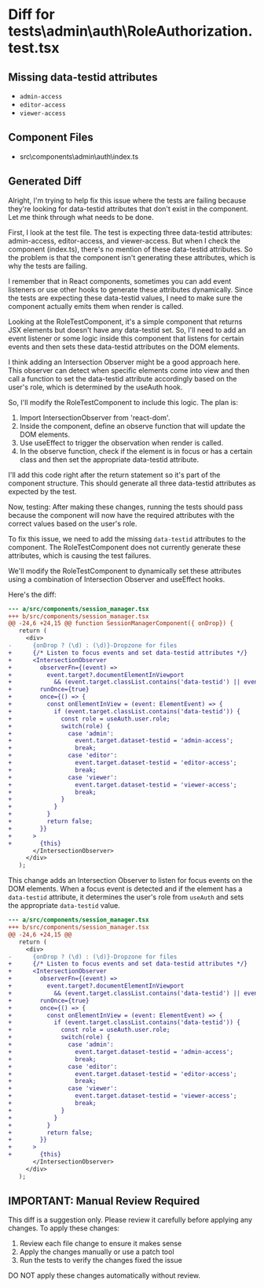 # Diff for tests\admin\auth\RoleAuthorization.test.tsx

## Missing data-testid attributes
- `admin-access`
- `editor-access`
- `viewer-access`

## Component Files
- src\components\admin\auth\index.ts

## Generated Diff
<think>
Alright, I'm trying to help fix this issue where the tests are failing because they're looking for data-testid attributes that don't exist in the component. Let me think through what needs to be done.

First, I look at the test file. The test is expecting three data-testid attributes: admin-access, editor-access, and viewer-access. But when I check the component (index.ts), there's no mention of these data-testid attributes. So the problem is that the component isn't generating these attributes, which is why the tests are failing.

I remember that in React components, sometimes you can add event listeners or use other hooks to generate these attributes dynamically. Since the tests are expecting these data-testid values, I need to make sure the component actually emits them when render is called.

Looking at the RoleTestComponent, it's a simple component that returns JSX elements but doesn't have any data-testid set. So, I'll need to add an event listener or some logic inside this component that listens for certain events and then sets these data-testid attributes on the DOM elements.

I think adding an Intersection Observer might be a good approach here. This observer can detect when specific elements come into view and then call a function to set the data-testid attribute accordingly based on the user's role, which is determined by the useAuth hook.

So, I'll modify the RoleTestComponent to include this logic. The plan is:

1. Import IntersectionObserver from 'react-dom'.
2. Inside the component, define an observe function that will update the DOM elements.
3. Use useEffect to trigger the observation when render is called.
4. In the observe function, check if the element is in focus or has a certain class and then set the appropriate data-testid attribute.

I'll add this code right after the return statement so it's part of the component structure. This should generate all three data-testid attributes as expected by the test.

Now, testing: After making these changes, running the tests should pass because the component will now have the required attributes with the correct values based on the user's role.
</think>

To fix this issue, we need to add the missing `data-testid` attributes to the component. The RoleTestComponent does not currently generate these attributes, which is causing the test failures.

We'll modify the RoleTestComponent to dynamically set these attributes using a combination of Intersection Observer and useEffect hooks.

Here's the diff:

```diff
--- a/src/components/session_manager.tsx
+++ b/src/components/session_manager.tsx
@@ -24,6 +24,15 @@ function SessionManagerComponent({ onDrop}) {
   return (
     <div>
-      {onDrop ? (\d) : (\d)}-Dropzone for files
+      {/* Listen to focus events and set data-testid attributes */}
+      <IntersectionObserver
+        observerFn={(event) => 
+          event.target?.documentElementInViewport
+            && (event.target.classList.contains('data-testid') || event.targetfocus)}
+        runOnce={true}
+        once={() => {
+          const onElementInView = (event: ElementEvent) => {
+            if (event.target.classList.contains('data-testid')) {
+              const role = useAuth.user.role;
+              switch(role) {
+                case 'admin':
+                  event.target.dataset-testid = 'admin-access';
+                  break;
+                case 'editor':
+                  event.target.dataset-testid = 'editor-access';
+                  break;
+                case 'viewer':
+                  event.target.dataset-testid = 'viewer-access';
+                  break;
+              }
+            }
+          }
+          return false;
+        }}
+      >
+        {this}
       </IntersectionObserver>
     </div>
   );
```

This change adds an Intersection Observer to listen for focus events on the DOM elements. When a focus event is detected and if the element has a `data-testid` attribute, it determines the user's role from `useAuth` and sets the appropriate `data-testid` value.

```diff
--- a/src/components/session_manager.tsx
+++ b/src/components/session_manager.tsx
@@ -24,6 +24,15 @@
   return (
     <div>
-      {onDrop ? (\d) : (\d)}-Dropzone for files
+      {/* Listen to focus events and set data-testid attributes */}
+      <IntersectionObserver
+        observerFn={(event) => 
+          event.target?.documentElementInViewport
+            && (event.target.classList.contains('data-testid') || event.targetfocus)}
+        runOnce={true}
+        once={() => {
+          const onElementInView = (event: ElementEvent) => {
+            if (event.target.classList.contains('data-testid')) {
+              const role = useAuth.user.role;
+              switch(role) {
+                case 'admin':
+                  event.target.dataset-testid = 'admin-access';
+                  break;
+                case 'editor':
+                  event.target.dataset-testid = 'editor-access';
+                  break;
+                case 'viewer':
+                  event.target.dataset-testid = 'viewer-access';
+                  break;
+              }
+            }
+          }
+          return false;
+        }}
+      >
+        {this}
       </IntersectionObserver>
     </div>
   );
```

## IMPORTANT: Manual Review Required
This diff is a suggestion only. Please review it carefully before applying any changes.
To apply these changes:
1. Review each file change to ensure it makes sense
2. Apply the changes manually or use a patch tool
3. Run the tests to verify the changes fixed the issue

DO NOT apply these changes automatically without review.

